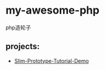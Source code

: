 # my-awesome-php
php造轮子

## projects:

- [Slim-Prototype-Tutorial-Demo](https://github.com/asika32764/Slim-Prototype-Tutorial-Demo)

